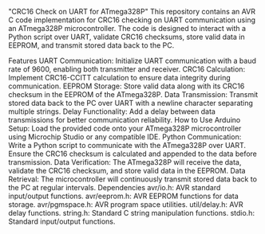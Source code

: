"CRC16 Check on UART for ATmega328P"
This repository contains an AVR C code implementation for CRC16 checking on UART communication using an ATmega328P microcontroller. The code is designed to interact with a Python script over UART, validate CRC16 checksums, store valid data in EEPROM, and transmit stored data back to the PC.

Features
UART Communication: Initialize UART communication with a baud rate of 9600, enabling both transmitter and receiver.
CRC16 Calculation: Implement CRC16-CCITT calculation to ensure data integrity during communication.
EEPROM Storage: Store valid data along with its CRC16 checksum in the EEPROM of the ATmega328P.
Data Transmission: Transmit stored data back to the PC over UART with a newline character separating multiple strings.
Delay Functionality: Add a delay between data transmissions for better communication reliability.
How to Use
Arduino Setup: Load the provided code onto your ATmega328P microcontroller using Microchip Studio or any compatible IDE.
Python Communication: Write a Python script to communicate with the ATmega328P over UART. Ensure the CRC16 checksum is calculated and appended to the data before transmission.
Data Verification: The ATmega328P will receive the data, validate the CRC16 checksum, and store valid data in the EEPROM.
Data Retrieval: The microcontroller will continuously transmit stored data back to the PC at regular intervals.
Dependencies
avr/io.h: AVR standard input/output functions.
avr/eeprom.h: AVR EEPROM functions for data storage.
avr/pgmspace.h: AVR program space utilities.
util/delay.h: AVR delay functions.
string.h: Standard C string manipulation functions.
stdio.h: Standard input/output functions.
